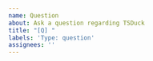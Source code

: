 ```yaml
---
name: Question
about: Ask a question regarding TSDuck
title: "[Q] "
labels: 'Type: question'
assignees: ''
---
```

